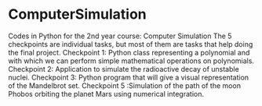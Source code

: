 # ComputerSimulation
Codes in Python for the 2nd year course: Computer Simulation
The 5 checkpoints are individual tasks, but most of them are tasks that help doing the final project.
Checkpoint 1: Python class representing a polynomial and with which we can perform simple mathematical operations on polynomials.
Checkpoint 2: Application to simulate the radioactive decay of unstable nuclei.
Checkpoint 3: Python program that will give a visual representation of the Mandelbrot set.
Checkpoint 5 :Simulation of the path of the moon Phobos orbiting the planet Mars using numerical integration.



